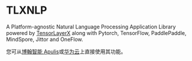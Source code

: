 # TLXNLP

A Platform-agnostic Natural Language Processing Application Library powered by [TensorLayerX](https://github.com/tensorlayer/TensorLayerX) along with Pytorch, TensorFlow, PaddlePaddle, MindSpore, Jittor and OneFlow.

您可从[博翰智能 Apulis](https://www.apulis.cn)或[华为云](https://marketplace.huaweicloud.com/contents/d498a036-f7ae-4fd8-ac33-6b7d2ccc736f)上直接使用其功能。
